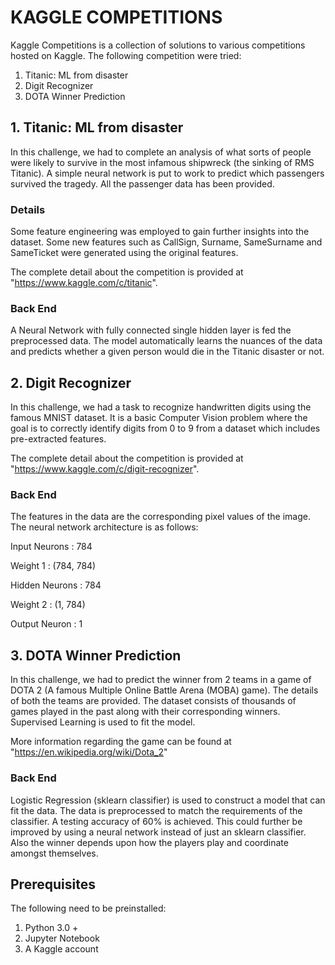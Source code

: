 # KAGGLE COMPETITIONS

Kaggle Competitions is a collection of solutions to various competitions hosted on Kaggle. The following competition were tried:

1. Titanic: ML from disaster
2. Digit Recognizer 
3. DOTA Winner Prediction 

## 1. Titanic: ML from disaster
In this challenge, we had to complete an analysis of what sorts of people were likely to survive in the most infamous shipwreck (the sinking of RMS Titanic). A simple neural network is put to work to predict which passengers survived the tragedy. All the passenger data has been provided.

### Details 
Some feature engineering was employed to gain further insights into the dataset. Some new features such as CallSign, Surname, SameSurname and SameTicket were generated using the original features. 

The complete detail about the competition is provided at "https://www.kaggle.com/c/titanic".

### Back End 
A Neural Network with fully connected single hidden layer is fed the preprocessed data. The model automatically learns the nuances of the data and predicts whether a given person would die in the Titanic disaster or not. 

## 2. Digit Recognizer
In this challenge, we had a task to recognize handwritten digits using the famous MNIST dataset. It is a basic Computer Vision problem where the goal is to correctly identify digits from 0 to 9 from a dataset which includes pre-extracted features.

The complete detail about the competition is provided at "https://www.kaggle.com/c/digit-recognizer".

### Back End 
The features in the data are the corresponding pixel values of the image. The neural network architecture is as follows:

Input Neurons : 784

Weight 1 : (784, 784)

Hidden Neurons : 784

Weight 2 : (1, 784)

Output Neuron : 1

## 3. DOTA Winner Prediction
In this challenge, we had to predict the winner from 2 teams in a game of DOTA 2 (A famous Multiple Online Battle Arena (MOBA) game). The details of both the teams are provided. The dataset consists of thousands of games played in the past along with their corresponding winners. Supervised Learning is used to fit the model. 

More information regarding the game can be found at "https://en.wikipedia.org/wiki/Dota_2"

### Back End 
Logistic Regression (sklearn classifier) is used to construct a model that can fit the data. The data is preprocessed to match the requirements of the classifier. A testing accuracy of 60% is achieved. This could further be improved by using a neural network instead of just an sklearn classifier. Also the winner depends upon how the players play and coordinate amongst themselves. 

## Prerequisites
The following need to be preinstalled:

1. Python 3.0 +
2. Jupyter Notebook
3. A Kaggle account
